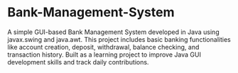 # Bank-Management-System
A simple GUI-based Bank Management System developed in Java using javax.swing and java.awt. This project includes basic banking functionalities like account creation, deposit, withdrawal, balance checking, and transaction history. Built as a learning project to improve Java GUI development skills and track daily contributions.
